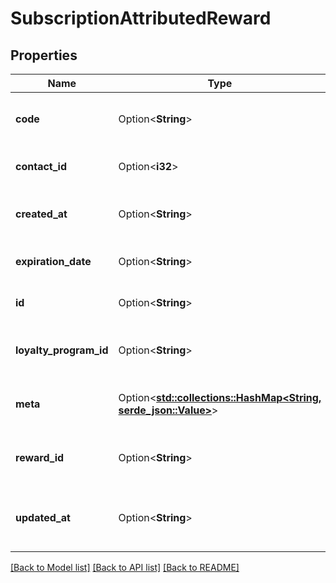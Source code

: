# SubscriptionAttributedReward

## Properties

Name | Type | Description | Notes
------------ | ------------- | ------------- | -------------
**code** | Option<**String**> | Reward code assigned to the contact. | [optional]
**contact_id** | Option<**i32**> | Unique identifier of the contact. | [optional]
**created_at** | Option<**String**> | Timestamp when the reward was created. | [optional]
**expiration_date** | Option<**String**> | Expiration date of the reward. | [optional]
**id** | Option<**String**> | Unique identifier of the reward. | [optional]
**loyalty_program_id** | Option<**String**> | Unique identifier of the loyalty program. | [optional]
**meta** | Option<[**std::collections::HashMap<String, serde_json::Value>**](serde_json::Value.md)> | Additional metadata related to the reward. | [optional]
**reward_id** | Option<**String**> | Unique identifier of the reward definition. | [optional]
**updated_at** | Option<**String**> | Timestamp when the reward was last updated. | [optional]

[[Back to Model list]](../README.md#documentation-for-models) [[Back to API list]](../README.md#documentation-for-api-endpoints) [[Back to README]](../README.md)



